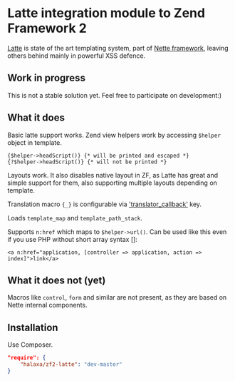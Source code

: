 # Latte integration module to Zend Framework 2

[Latte](https://github.com/nette/latte) is state of the art templating system, part of [Nette framework](https://github.com/nette/nette), leaving others behind mainly in powerful XSS defence.

## Work in progress
This is not a stable solution yet. Feel free to participate on development:)

## What it does
Basic latte support works. Zend view helpers work by accessing `$helper` object in template.

```smarty
{$helper->headScript()} {* will be printed and escaped *}
{?$helper->headScript()} {* will not be printed *}
```

Layouts work. It also disables native layout in ZF, as Latte has great and simple support for them, also supporting multiple layouts depending on template.

Translation macro `{_}` is configurable via ['translator_callback'](https://github.com/halaxa/zf2-latte/blob/master/config/module.config.php#L26) key.

Loads `template_map` and `template_path_stack`.

Supports `n:href` which maps to `$helper->url()`. Can be used like this even if you use PHP without short array syntax []:

```smarty
<a n:href="application, [controller => application, action => index]">link</a>
```

## What it does not (yet)
Macros like `control`, `form` and similar are not present, as they are based on Nette internal components.

## Installation
Use Composer.
```json
"require": {
    "halaxa/zf2-latte": "dev-master"
}
```
